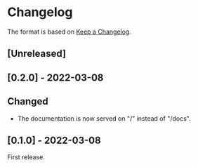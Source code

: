# Changelog

The format is based on [Keep a Changelog](https://keepachangelog.com/en/1.0.0/).

## [Unreleased]

## [0.2.0] - 2022-03-08

## Changed

- The documentation is now served on "/" instead of "/docs".

## [0.1.0] - 2022-03-08

First release.
